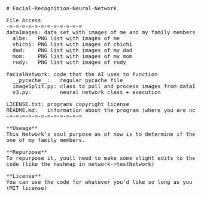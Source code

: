 <pre>
# Facial-Recognition-Neural-Network

File Access
-=-=-=-=-=-=-=-=-=-=-=-=
dataImages: data set with images of me and my family members- used to train the AI
  albe:   PNG list with images of me
  chichi: PNG list with images of chichi
  dad:    PNG list with images of my dad
  mom:    PNG list with images of my mom
  rudy:   PNG list with images of rudy
      
facialNetwork: code that the AI uses to function
  __pycache__:   regular pycache file
  imageSplit.py: class to pull and process images from dataImages
  v3.py:         neural network class + execution 
    
LICENSE.txt: programs copyright license 
README.md:   information about the program (where you are now :) )
-=-=-=-=-=-=-=-=-=-=-=-=

**Useage**
This Network's soul purpose as of now is to determine if the photo its analysing is a photo of me, or a photo of
one of my family members.

**Repurpose**
To repurpose it, youll need to make some slight edits to the inputs, number of layers, size of layers, and
code (like the hashmap in network->testNetwork)

**License**
You can use the code for whatever you'd like so long as you dont steal/take credit for it and you dont sell it.
(MIT license) 
